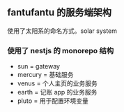 ## fantufantu 的服务端架构

使用了太阳系的命名方式。solar system

### 使用了 nestjs 的 monorepo 结构

- sun = gateway
- mercury = 基础服务
- venus = 个人主页的业务服务
- earth = 记账 app 的业务服务
- pluto = 用于配置环境变量
